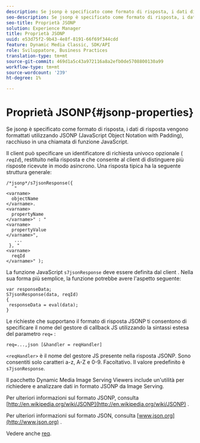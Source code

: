 ```yaml
---
description: Se jsonp è specificato come formato di risposta, i dati di risposta vengono formattati utilizzando JSONP (JavaScript Object Notation with Padding), racchiuso in una chiamata di funzione JavaScript.
seo-description: Se jsonp è specificato come formato di risposta, i dati di risposta vengono formattati utilizzando JSONP (JavaScript Object Notation with Padding), racchiuso in una chiamata di funzione JavaScript.
seo-title: Proprietà JSONP
solution: Experience Manager
title: Proprietà JSONP
uuid: e53d75f2-9b43-4e8f-8191-66f69f344cdd
feature: Dynamic Media Classic, SDK/API
role: Sviluppatore, Business Practices
translation-type: tm+mt
source-git-commit: 469d1a5c43a972116a8a2efb0de5708800130a99
workflow-type: tm+mt
source-wordcount: '239'
ht-degree: 1%

---
```



# Proprietà JSONP{#jsonp-properties}

Se jsonp è specificato come formato di risposta, i dati di risposta vengono formattati utilizzando JSONP (JavaScript Object Notation with Padding), racchiuso in una chiamata di funzione JavaScript.

Il client può specificare un identificatore di richiesta univoco opzionale ( *`reqId`*), restituito nella risposta e che consente al client di distinguere più risposte ricevute in modo asincrono. Una risposta tipica ha la seguente struttura generale:

```
/*jsonp*/s7jsonResponse({ 
   " 
<varname>
  objectName 
</varname>. 
<varname>
  propertyName 
</varname>" : " 
<varname>
  propertyValue 
</varname>", 
   ... 
 }, " 
<varname>
  reqId 
</varname>" );
```

La funzione JavaScript `s7jsonResponse` deve essere definita dal client . Nella sua forma più semplice, la funzione potrebbe avere l&#39;aspetto seguente:

```
var responseData; 
S7jsonResponse(data, reqId) 
{ 
 responseData = eval(data); 
}
```

Le richieste che supportano il formato di risposta JSONP ti consentono di specificare il nome del gestore di callback JS utilizzando la sintassi estesa del parametro `req=` :

`req=...,json [&handler = reqHandler]`

`<reqHandler>` è il nome del gestore JS presente nella risposta JSONP. Sono consentiti solo caratteri a-z, A-Z e 0-9. Facoltativo. Il valore predefinito è `s7jsonResponse`.

Il pacchetto Dynamic Media Image Serving Viewers include un&#39;utilità per richiedere e analizzare dati in formato JSONP da Image Serving.

Per ulteriori informazioni sul formato JSONP, consulta [http://en.wikipedia.org/wiki/JSONP](http://en.wikipedia.org/wiki/JSONP) .

Per ulteriori informazioni sul formato JSON, consulta [www.json.org](http://www.json.org) .

Vedere anche [req](../../../../../../is-api/http-ref/image-serving-api-ref/c-http-protocol-reference/c-command-reference/r-req/r-req.md#reference-907cdb4a97034db7ad94695f25552e76).

